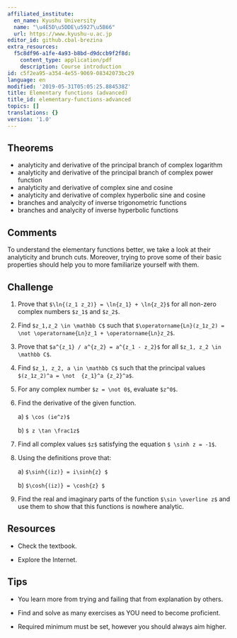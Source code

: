 ```yaml
---
affiliated_institute:
  en_name: Kyushu University
  name: "\u4E5D\u5DDE\u5927\u5B66"
  url: https://www.kyushu-u.ac.jp
editor_id: github.cbal-brezina
extra_resources:
  f5c8df96-a1fe-4a93-b8bd-d9dccb9f2f8d:
    content_type: application/pdf
    description: Course introduction
id: c5f2ea95-a354-4e55-9069-08342073bc29
language: en
modified: '2019-05-31T05:05:25.884538Z'
title: Elementary functions (advanced)
title_id: elementary-functions-advanced
topics: []
translations: {}
version: '1.0'
---
```







## Theorems


- analyticity and derivative of the principal branch of  complex logarithm
- analyticity and derivative  of the principal branch of  complex power function
- analyticity and derivative of complex sine and cosine
- analyticity and derivative of complex hyperbolic sine and cosine
- branches and analycity of inverse trigonometric functions
- branches and analycity of inverse hyperbolic functions





## Comments

To understand the elementary functions better, we take a look at their analyticity and brunch cuts. Moreover, trying to prove some of their basic properties should help you to more familiarize yourself with them.







## Challenge

1. Prove that `$\ln{(z_1 z_2)} = \ln{z_1} + \ln{z_2}$` for all non-zero complex numbers `$z_1$` and `$z_2$`. 

2. Find `$z_1,z_2 \in \mathbb C$` such that `$\operatorname{Ln}(z_1z_2) = \not \operatorname{Ln}z_1 + \operatorname{Ln}z_2$`.


3. Prove that `$a^{z_1} / a^{z_2} = a^{z_1 - z_2}$` for all `$z_1, z_2 \in \mathbb C$`.

4. Find `$z_1, z_2, a \in \mathbb C$` such that the principal values `$(z_1z_2)^a = \not  {z_1}^a {z_2}^a$`.

5. For any complex number `$z = \not 0$`, evaluate `$z^0$`.

6. Find the derivative of the given function.

   a) `$ \cos (ie^z)$`
   
   b) `$ z \tan \frac1z$`
   
7.  Find all complex values `$z$` satisfying the equation `$ \sinh z = -1$`.

8. Using the definitions prove that:

   a) `$\sinh{(iz)} = i\sinh{z} $`
   
   b) `$\cosh{(iz)} = \cosh{z} $`

9. Find the real and imaginary parts of the function `$\sin \overline z$` and use them to show that this functions is nowhere analytic.




## Resources

- Check the textbook.


- Explore the Internet.


## Tips


- You learn more from trying and failing that from  explanation by others.

- Find and solve as many exercises as YOU need to become proficient.

- Required minimum must be set, however you should always aim higher.






